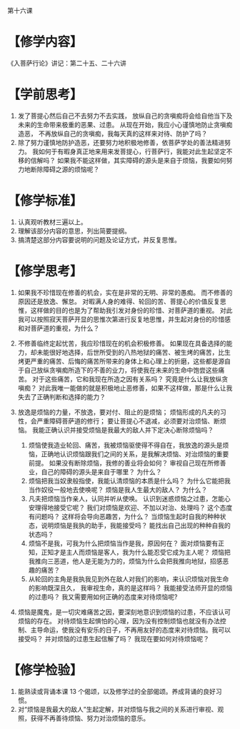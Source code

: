 第十六课

# 【修学内容】

《入菩萨行论》讲记：第二十五、二十六讲

# 【学前思考】

1.  发了菩提心然后自己不去努力不去实践，
    放纵自己的贪嗔痴将会给自他当下及未来的生命带来极重的恶果、过患。
    从现在开始，我应小心谨慎地防止贪嗔痴造恶，
    不再放纵自己的贪嗔痴，我每天真的这样来对待、防护了吗？
2.  除了努力谨慎地防护造恶，还要努力地积极地修善，依菩萨学处的善法精进努力。
    我如何于有暇身真正地来用来发菩提心，行菩萨行，我能对此生起坚定不移的信解吗？
    如果我不能这样做，其实障碍的源头是来自于烦恼，我要如何努力地断除障碍之源的烦恼呢？

# 【修学标准】

1.  认真观听教材三遍以上。
2.  理解该部分内容的意思，列出简要提纲。
3.  搞清楚这部分内容要说明的问题及论证方式，并反复思惟。

# 【修学思考】

1.  如果我不珍惜现在修善的机会，实在是非常的无明、非常的愚痴。
    而不修善的原因还是放逸、懈怠。
    对暇满人身的难得、轮回的苦、菩提心的价值反复思惟，这样做的目的也是为了帮助我引发对身份的珍惜、对菩萨道的重视。
    对此我可以按照寂天菩萨开显的思惟次第进行反复地思惟，并生起对身份的珍惜感和对菩萨道的重视，为什么？

2.  不修善临终定起忧苦，我应珍惜现在的机会积极修善。
    如果现在具备选择的能力，却未能很好地选择，后世所受到的八热地狱的痛苦、被生烤的痛苦，比生烤更严重的痛苦、后悔的痛苦所带来的身体上和心理上的折磨，这些都是源自于自己放纵贪嗔痴所造下的不善的业力，将使我在未来的生命中饱尝这些痛苦。
    对于这些痛苦，它和我现在所造之因有关系吗？
    究竟是什么让我放纵贪嗔痴？
    对此我唯一能做的就是积极地止恶修善，如果不这样做，那是什么让我失去了正确判断和选择的能力？

3.  放逸是烦恼的力量，不放逸，要对付、阻止的是烦恼；
    烦恼形成的凡夫的习性，会严重障碍菩萨道的修行；
    要让菩提心不退减，必须要对治烦恼、断烦恼。
    我能正确认识并接受烦恼是我最大的敌人并下定决心断除烦恼吗？

    1. 烦恼使我造业轮回、痛苦，我被烦恼驱使得不得自在，我放逸的源头是烦恼，正确地认识烦恼跟我们之间的关系，是我解决烦恼、对治烦恼的重要前提。
       如果没有断除烦恼，我修的善业将会如何？
       审视自己现在所修善业，自己的障碍的源头是来自于哪里？
       为什么？
    2. 烦恼把我当奴隶般指使，我能认清烦恼的本质是什么吗？
       为什么它能把我当作奴役一般地去使唤呢？
       烦恼是我人生最大的敌人？
       为什么？
    3. 凡夫把烦恼当作亲人，认同并听从使唤。
       认识到迷惑烦恼之过患，怎能心安理得地接受它呢？
       我们对烦恼是欢迎、不加以对治、处理吗？
       这个态度有问题吗？
       这样将会导向恶趣苦，为什么？
       当烦恼生起时自我的种种状态，说明烦恼是我执的助手，我能接受吗？
       能找出自己出现的种种自我的状态吗？
    4. 烦恼不是我，可我为什么把烦恼当作是我，原因何在？
       面对烦恼要有正知，正知才是主人而烦恼是客人，我为什么能忍受它成为主人呢？
       烦恼把我推向三恶道，他人是无能为力的，烦恼为什么会把我推向地狱，招感恶趣的痛苦？
    5. 从轮回的主角是我执我见到外在敌人对我们的影响，来认识烦恼对我生命的影响既深且久，
       我审视生命，真的是这样吗？
       我能接受法师开显的烦恼的过患吗？
       我又需要用如何正确的态度来对待烦恼呢?

4.  烦恼是魔鬼，是一切灾难痛苦之因，要深刻地意识到烦恼的过患，不应该认可烦恼的存在。
    对待烦恼生起惧怕的心理，因为没有控制烦恼也就没有办法控制、主导命运，使我没有安乐的日子，不再用友好的态度来对待烦恼。我可以接受吗？
    并对烦恼的过患生起信解了吗？
    我现在要如何对待烦恼呢？

# 【修学检验】

1.  能熟读或背诵本课 13 个偈颂，以及修学过的全部偈颂。养成背诵的良好习惯。
2.  对“烦恼是我最大的敌人”生起定解，并对烦恼与我之间的关系进行审视、观照，获得不再善待烦恼、努力对治烦恼的意乐。
